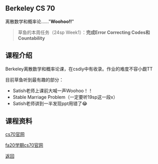## Berkeley CS 70

离散数学和概率论……"**Woohoo!!**"

> 草鱼的本周任务（24sp Week1）：**完成Error Correcting Codes和Countability**

## 课程介绍
Berkeley离散数学和概率论课，在csdiy中有收录。作业的难度不容小觑TT

目前草鱼听到最有趣的部分：
* Satish老师上课前大喊一声Woohoo！！
* Stable Marriage Problem（一定要听19sp这一段x）
* Satish老师讲到一半发现ppt用错了😂

## 课程资料

[cs70官网](https://www.eecs70.org)

[fa20学期cs70官网](https://www.fa20.eecs70.org)

[返回](/online_course)